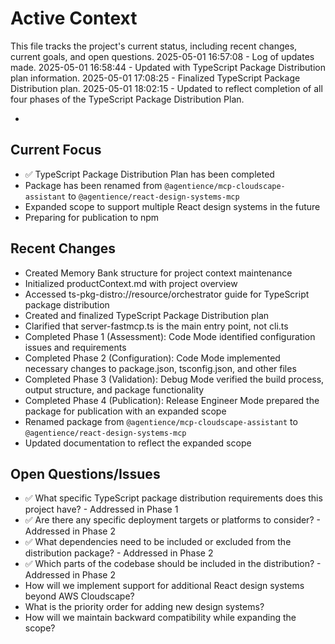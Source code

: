 # Active Context

This file tracks the project's current status, including recent changes, current goals, and open questions.
2025-05-01 16:57:08 - Log of updates made.
2025-05-01 16:58:44 - Updated with TypeScript Package Distribution plan information.
2025-05-01 17:08:25 - Finalized TypeScript Package Distribution plan.
2025-05-01 18:02:15 - Updated to reflect completion of all four phases of the TypeScript Package Distribution Plan.

*

## Current Focus

* ✅ TypeScript Package Distribution Plan has been completed
* Package has been renamed from `@agentience/mcp-cloudscape-assistant` to `@agentience/react-design-systems-mcp`
* Expanded scope to support multiple React design systems in the future
* Preparing for publication to npm

## Recent Changes

* Created Memory Bank structure for project context maintenance
* Initialized productContext.md with project overview
* Accessed ts-pkg-distro://resource/orchestrator guide for TypeScript package distribution
* Created and finalized TypeScript Package Distribution plan
* Clarified that server-fastmcp.ts is the main entry point, not cli.ts
* Completed Phase 1 (Assessment): Code Mode identified configuration issues and requirements
* Completed Phase 2 (Configuration): Code Mode implemented necessary changes to package.json, tsconfig.json, and other files
* Completed Phase 3 (Validation): Debug Mode verified the build process, output structure, and package functionality
* Completed Phase 4 (Publication): Release Engineer Mode prepared the package for publication with an expanded scope
* Renamed package from `@agentience/mcp-cloudscape-assistant` to `@agentience/react-design-systems-mcp`
* Updated documentation to reflect the expanded scope

## Open Questions/Issues

* ✅ What specific TypeScript package distribution requirements does this project have? - Addressed in Phase 1
* ✅ Are there any specific deployment targets or platforms to consider? - Addressed in Phase 2
* ✅ What dependencies need to be included or excluded from the distribution package? - Addressed in Phase 2
* ✅ Which parts of the codebase should be included in the distribution? - Addressed in Phase 2
* How will we implement support for additional React design systems beyond AWS Cloudscape?
* What is the priority order for adding new design systems?
* How will we maintain backward compatibility while expanding the scope?